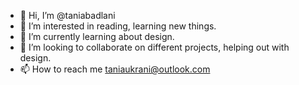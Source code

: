- 👋 Hi, I’m @taniabadlani
- 👀 I’m interested in reading, learning new things.
- 🌱 I’m currently learning about design.
- 💞️ I’m looking to collaborate on different projects, helping out with design.
- 📫 How to reach me taniaukrani@outlook.com

<!---
taniabadlani/taniabadlani is a ✨ special ✨ repository because its `README.md` (this file) appears on your GitHub profile.
You can click the Preview link to take a look at your changes.
--->
